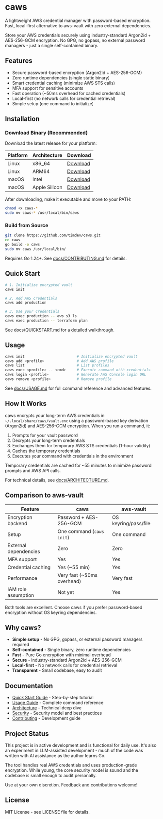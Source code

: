 # caws

A lightweight AWS credential manager with password-based encryption. Fast, local-first alternative to aws-vault with zero external dependencies.

Store your AWS credentials securely using industry-standard Argon2id + AES-256-GCM encryption. No GPG, no gopass, no external password managers - just a single self-contained binary.

## Features

- Secure password-based encryption (Argon2id + AES-256-GCM)
- Zero runtime dependencies (single static binary)
- Smart credential caching (minimize AWS STS calls)
- MFA support for sensitive accounts
- Fast operation (~50ms overhead for cached credentials)
- Local-first (no network calls for credential retrieval)
- Simple setup (one command to initialize)

## Installation

### Download Binary (Recommended)

Download the latest release for your platform:

| Platform | Architecture | Download |
|----------|-------------|----------|
| Linux | x86_64 | [Download](https://github.com/timdev/caws/releases/latest/download/caws-linux-amd64) |
| Linux | ARM64 | [Download](https://github.com/timdev/caws/releases/latest/download/caws-linux-arm64) |
| macOS | Intel | [Download](https://github.com/timdev/caws/releases/latest/download/caws-darwin-amd64) |
| macOS | Apple Silicon | [Download](https://github.com/timdev/caws/releases/latest/download/caws-darwin-arm64) |

After downloading, make it executable and move to your PATH:

```bash
chmod +x caws-*
sudo mv caws-* /usr/local/bin/caws
```

### Build from Source

```bash
git clone https://github.com/timdev/caws.git
cd caws
go build -o caws
sudo mv caws /usr/local/bin/
```

Requires Go 1.24+. See [docs/CONTRIBUTING.md](docs/CONTRIBUTING.md) for details.

## Quick Start

```bash
# 1. Initialize encrypted vault
caws init

# 2. Add AWS credentials
caws add production

# 3. Use your credentials
caws exec production -- aws s3 ls
caws exec production -- terraform plan
```

See [docs/QUICKSTART.md](docs/QUICKSTART.md) for a detailed walkthrough.

## Usage

```bash
caws init                        # Initialize encrypted vault
caws add <profile>               # Add AWS profile
caws list                        # List profiles
caws exec <profile> -- <cmd>     # Execute command with credentials
caws login <profile>             # Generate AWS Console login URL
caws remove <profile>            # Remove profile
```

See [docs/USAGE.md](docs/USAGE.md) for full command reference and advanced features.

## How It Works

caws encrypts your long-term AWS credentials in `~/.local/share/caws/vault.enc` using a password-based key derivation (Argon2id) and AES-256-GCM encryption. When you run a command, it:

1. Prompts for your vault password
2. Decrypts your long-term credentials
3. Exchanges them for temporary AWS STS credentials (1-hour validity)
4. Caches the temporary credentials
5. Executes your command with credentials in the environment

Temporary credentials are cached for ~55 minutes to minimize password prompts and AWS API calls.

For technical details, see [docs/ARCHITECTURE.md](docs/ARCHITECTURE.md).

## Comparison to aws-vault

| Feature | caws | aws-vault |
|---------|------|-----------|
| Encryption backend | Password + AES-256-GCM | OS keyring/pass/file |
| Setup | One command (`caws init`) | One command |
| External dependencies | Zero | Zero |
| MFA support | Yes | Yes |
| Credential caching | Yes (~55 min) | Yes |
| Performance | Very fast (~50ms overhead) | Very fast |
| IAM role assumption | Not yet | Yes |

Both tools are excellent. Choose caws if you prefer password-based encryption without OS keyring dependencies.

## Why caws?

- **Simple setup** - No GPG, gopass, or external password managers required
- **Self-contained** - Single binary, zero runtime dependencies
- **Fast** - Pure Go encryption with minimal overhead
- **Secure** - Industry-standard Argon2id + AES-256-GCM
- **Local-first** - No network calls for credential retrieval
- **Transparent** - Small codebase, easy to audit

## Documentation

- [Quick Start Guide](docs/QUICKSTART.md) - Step-by-step tutorial
- [Usage Guide](docs/USAGE.md) - Complete command reference
- [Architecture](docs/ARCHITECTURE.md) - Technical deep dive
- [Security](docs/SECURITY.md) - Security model and best practices
- [Contributing](docs/CONTRIBUTING.md) - Development guide

## Project Status

This project is in active development and is functional for daily use. It's also an experiment in LLM-assisted development - much of the code was written with AI assistance as the author learns Go.

The tool handles real AWS credentials and uses production-grade encryption. While young, the core security model is sound and the codebase is small enough to audit personally.

Use at your own discretion. Feedback and contributions welcome!

## License

MIT License - see LICENSE file for details.
